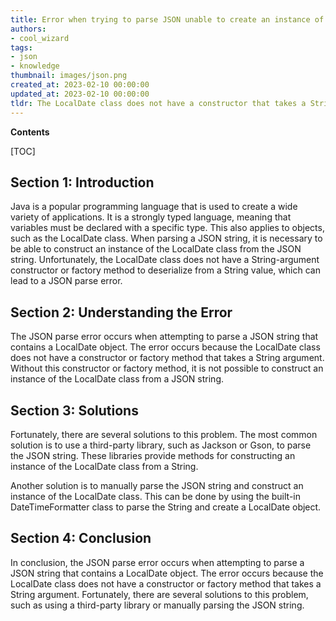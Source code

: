 ```yaml
---
title: Error when trying to parse JSON unable to create an instance of java.time.localdate because there is no constructor or factory method to deserialize the string value
authors:
- cool_wizard
tags:
- json
- knowledge
thumbnail: images/json.png
created_at: 2023-02-10 00:00:00
updated_at: 2023-02-10 00:00:00
tldr: The LocalDate class does not have a constructor that takes a String argument, so it cannot be deserialized from a JSON String.
---
```


**Contents**

[TOC]

## Section 1: Introduction

Java is a popular programming language that is used to create a wide variety of applications. It is a strongly typed language, meaning that variables must be declared with a specific type. This also applies to objects, such as the LocalDate class. When parsing a JSON string, it is necessary to be able to construct an instance of the LocalDate class from the JSON string. Unfortunately, the LocalDate class does not have a String-argument constructor or factory method to deserialize from a String value, which can lead to a JSON parse error.

## Section 2: Understanding the Error

The JSON parse error occurs when attempting to parse a JSON string that contains a LocalDate object. The error occurs because the LocalDate class does not have a constructor or factory method that takes a String argument. Without this constructor or factory method, it is not possible to construct an instance of the LocalDate class from a JSON string.

## Section 3: Solutions

Fortunately, there are several solutions to this problem. The most common solution is to use a third-party library, such as Jackson or Gson, to parse the JSON string. These libraries provide methods for constructing an instance of the LocalDate class from a String.

Another solution is to manually parse the JSON string and construct an instance of the LocalDate class. This can be done by using the built-in DateTimeFormatter class to parse the String and create a LocalDate object.

## Section 4: Conclusion

In conclusion, the JSON parse error occurs when attempting to parse a JSON string that contains a LocalDate object. The error occurs because the LocalDate class does not have a constructor or factory method that takes a String argument. Fortunately, there are several solutions to this problem, such as using a third-party library or manually parsing the JSON string.
